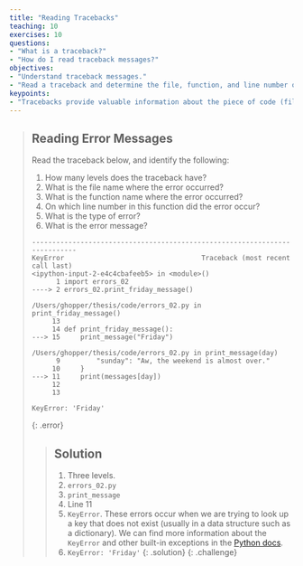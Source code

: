 ```yaml
---
title: "Reading Tracebacks"
teaching: 10
exercises: 10
questions:
- "What is a traceback?"
- "How do I read traceback messages?"
objectives:
- "Understand traceback messages."
- "Read a traceback and determine the file, function, and line number on which the error occurred, the type of error, and the error message."
keypoints:
- "Tracebacks provide valuable information about the piece of code (file, function, and line number) where a runtime error is occurring."
---
```


> ## Reading Error Messages
>
> Read the traceback below, and identify the following:
>
> 1. How many levels does the traceback have?
> 2. What is the file name where the error occurred?
> 3. What is the function name where the error occurred?
> 4. On which line number in this function did the error occur?
> 5. What is the type of error?
> 6. What is the error message?
>
> ~~~
> ---------------------------------------------------------------------------
> KeyError                                  Traceback (most recent call last)
> <ipython-input-2-e4c4cbafeeb5> in <module>()
>       1 import errors_02
> ----> 2 errors_02.print_friday_message()
>
> /Users/ghopper/thesis/code/errors_02.py in print_friday_message()
>      13
>      14 def print_friday_message():
> ---> 15     print_message("Friday")
>
> /Users/ghopper/thesis/code/errors_02.py in print_message(day)
>       9         "sunday": "Aw, the weekend is almost over."
>      10     }
> ---> 11     print(messages[day])
>      12
>      13
>
> KeyError: 'Friday'
> ~~~
> {: .error}
> > ## Solution
> > 1. Three levels.
> > 2. `errors_02.py`
> > 3. `print_message`
> > 4. Line 11
> > 5. `KeyError`. These errors occur when we are trying to look up a key that does not exist (usually in a data
> > structure such as a dictionary). We can find more information about the `KeyError` and other built-in exceptions
> > in the [Python docs](https://docs.python.org/3/library/exceptions.html#KeyError).
> > 6. `KeyError: 'Friday'`
> {: .solution}
{: .challenge}
